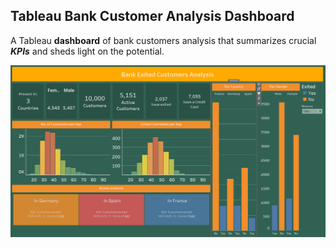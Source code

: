 ## Tableau Bank Customer Analysis Dashboard

A Tableau **dashboard** of bank customers analysis that summarizes crucial ***KPIs*** and sheds light on the potential. <br/>

![Bank Customers Dashboard](Bank_dashBoard.png)

